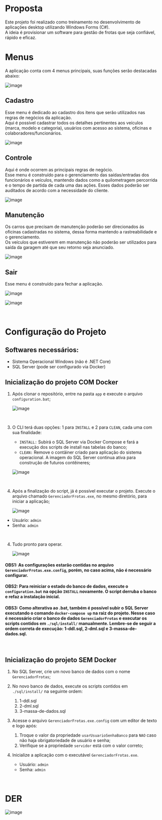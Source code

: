 # Proposta

Este projeto foi realizado como treinamento no desenvolvimento de aplicações desktop utilizando Windows Forms (C#).
<br/>
A ideia é provisionar um software para gestão de frotas que seja confiável, rápido e eficaz.

# Menus

A aplicação conta com 4 menus principais, suas funções serão destacadas abaixo:

![image](https://github.com/user-attachments/assets/db62297b-40fd-49ee-a409-cd23650f4d2a)


## Cadastro

Esse menu é dedicado ao cadastro dos itens que serão utilizados nas regras de negócios da aplicação.
<br/>
Aqui é possível cadastrar todos os detalhes pertinentes aos veículos (marca, modelo e categoria), usuários com acesso ao sistema, oficinas e colaboradores/funcionários.

![image](https://github.com/user-attachments/assets/e4198234-c73b-43c3-a16f-86bc4d304139)


## Controle

Aqui é onde ocorrem as principais regras de negócio.
<br/>
Esse menu é construído para o gerenciamento das saídas/entradas dos funcionários e veículos, mantendo dados como a quilometragem percorrida e o tempo de partida de cada uma das ações. Esses dados poderão ser auditados de acordo com a necessidade do cliente.

![image](https://github.com/user-attachments/assets/0a8fc91d-05a9-4f96-8f27-eb057987066a)


## Manutenção

Os carros que precisam de manutenção poderão ser direcionados ás oficinas cadastradas no sistema, dessa forma mantendo a rastreabilidade e o gerenciamento.
<br/>
Os veículos que estiverem em manutenção não poderão ser utilizados para saída da garagem até que seu retorno seja anunciado. 

![image](https://github.com/user-attachments/assets/4b9244b0-869a-49e6-9e53-4acfd29b4ffd)


## Sair

Esse menu é construído para fechar a aplicação.

![image](https://github.com/user-attachments/assets/24b5e64b-ec02-486f-af94-1debe2c96084)

![image](https://github.com/user-attachments/assets/1953cfd2-8bf7-488e-b356-09a9d508ea22)


<br/>

# Configuração do Projeto

## Softwares necessários:

 - Sistema Operacional Windows (não é .NET Core)
 - SQL Server (pode ser configurado via Docker)

## Inicialização do projeto COM Docker

1. Após clonar o repositório, entre na pasta `app` e execute o arquivo `configuration.bat`;
  
    ![image](https://github.com/user-attachments/assets/e9227b57-d665-4a9d-b6f6-8d1b5bfef31d)
  <br/>
  
3. O CLI terá duas opções: 1 para `INSTALL` e 2 para `CLEAN`, cada uma com sua finalidade:
   <br/>
   - ``INSTALL:`` Subirá o SQL Server via Docker Compose e fará a execução dos scripts de install nas tabelas do banco;
   - ``CLEAN:`` Remove o contâiner criado para aplicação do sistema operacional. A imagem do SQL Server continua ativa para construção de futuros contêineres;

   ![image](https://github.com/user-attachments/assets/0e15a256-6308-4106-b8da-ddaec82e7c3e)
  <br/>

4. Após a finalização do script, já é possível executar o projeto. Execute o arquivo chamado `GerenciadorFrotas.exe`, no mesmo diretório, para iniciar a aplicação;
   <br/>
   
   ![image](https://github.com/user-attachments/assets/5ce755fd-e759-4a33-ba32-d475c62afcb8)

  - Usuário: `admin`
  - Senha: `admin`

  <br/>

4. Tudo pronto para operar.
   <br/>
   
   ![image](https://github.com/user-attachments/assets/d5bd6eba-80ad-41b8-b97d-0911169ad457)


#### OBS1: As configurações estarão contidas no arquivo `GerenciadorFrotas.exe.config`, porém, no caso acima, não é necessário configurar.
#### OBS2: Para reiniciar o estado do banco de dados, execute o `configuration.bat` na opção `INSTALL` novamente. O script derruba o banco e refaz a instalação inicial. 
#### OBS3: Como alterativa ao .bat, também é possível subir o SQL Server executando o comando `docker-compose up` na raiz do projeto. Nesse caso é necessário criar o banco de dados `GerenciadorFrotas` e executar os scripts contidos em `./sql/install/` manualmente. Lembre-se de seguir a ordem correta de execução: 1-ddl.sql, 2-dml.sql e 3-massa-de-dados.sql.

<br/>

## Inicialização do projeto SEM Docker

1. No SQL Server, crie um novo banco de dados com o nome `GerenciadorFrotas`;

2. No novo banco de dados, execute os scripts contidos em `./sql/install/` na seguinte ordem:

   1. 1-ddl.sql
   2. 2-dml.sql
   3. 3-massa-de-dados.sql

3. Acesse o arquivo `GerenciadorFrotas.exe.config` com um editor de texto e logo após:

   1. Troque o valor da propriedade `usarUsuarioSenhaBanco` para `NAO` caso não haja obrigatoriedade de usuário e senha;
   2. Verifique se a propriedade `servidor` está com o valor correto;

5. Inicialize a aplicação com o executável `GerenciadorFrotas.exe`.

    - Usuário: `admin`
    - Senha: `admin`

<br/>

# DER

![image](https://github.com/user-attachments/assets/7ed5cf74-3480-47a4-abb8-9e62d2046e2d)

